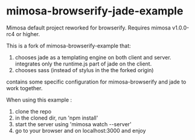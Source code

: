 mimosa-browserify-jade-example
=========================

Mimosa default project reworked for browserify. Requires mimosa v1.0.0-rc4 or higher.

This is a fork of mimosa-browserify-example that:

1. chooses jade as a templating engine on both client and server. integrates only the runtime.js part of jade on the client.
2. chooses sass (instead of stylus in the the forked origin)


contains some specific configuration for mimosa-browserify and jade to work together.

When using this example :

1. clone the repo
2. in the cloned dir, run 'npm install'
3. start the server using 'mimosa watch --server'
4. go to your browser and on localhost:3000 and enjoy
